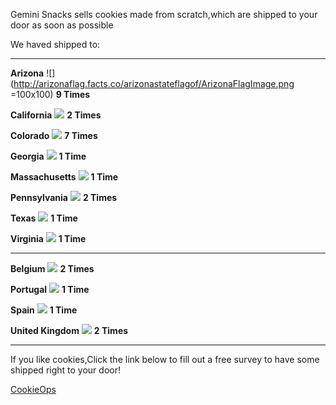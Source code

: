 Gemini Snacks sells cookies made from scratch,which are shipped to your door as soon as possible

We haved shipped to:

---

**Arizona**
![](http://arizonaflag.facts.co/arizonastateflagof/ArizonaFlagImage.png =100x100)
**9 Times**




**California**
![](https://upload.wikimedia.org/wikipedia/commons/thumb/0/01/Flag_of_California.svg/255px-Flag_of_California.svg.png)
**2 Times**


**Colorado**
![](http://www.statesymbolsusa.org/sites/statesymbolsusa.org/files/primary-images/flagofColoradoCO.jpg)
**7 Times**


**Georgia**
![](https://upload.wikimedia.org/wikipedia/commons/thumb/5/54/Flag_of_Georgia_(U.S._state).svg/255px-Flag_of_Georgia_(U.S._state).svg.png)
**1 Time**

**Massachusetts**
![](https://upload.wikimedia.org/wikipedia/commons/f/f2/Flag_of_Massachusetts.svg)
**1 Time**

**Pennsylvania**
![](https://upload.wikimedia.org/wikipedia/commons/thumb/f/f7/Flag_of_Pennsylvania.svg/1280px-Flag_of_Pennsylvania.svg.png)
**2 Times**

**Texas**
![](https://upload.wikimedia.org/wikipedia/commons/thumb/f/f7/Flag_of_Texas.svg/2000px-Flag_of_Texas.svg.png)
**1 Time**

**Virginia**
![](https://upload.wikimedia.org/wikipedia/commons/thumb/4/47/Flag_of_Virginia.svg/248px-Flag_of_Virginia.svg.png)
**1 Time**

---

**Belgium**
![](https://upload.wikimedia.org/wikipedia/commons/thumb/6/65/Flag_of_Belgium.svg/1182px-Flag_of_Belgium.svg.png)
**2 Times**

**Portugal**
![](https://upload.wikimedia.org/wikipedia/commons/thumb/5/5c/Flag_of_Portugal.svg/255px-Flag_of_Portugal.svg.png)
**1 Time**

**Spain**
![](https://upload.wikimedia.org/wikipedia/en/thumb/9/9a/Flag_of_Spain.svg/1280px-Flag_of_Spain.svg.png)
**1 Time**

**United Kingdom**
![](https://upload.wikimedia.org/wikipedia/en/thumb/a/ae/Flag_of_the_United_Kingdom.svg/1280px-Flag_of_the_United_Kingdom.svg.png)
**2 Times**

---

If you like cookies,Click the link below to fill out a free survey to have some shipped right to your door!

[CookieOps](http://www.cookieOps.com)

